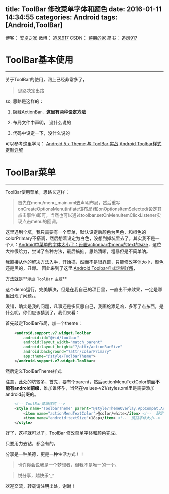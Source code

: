 title: ToolBar 修改菜单字体和颜色
date: 2016-01-11 14:34:55
categories: Android
tags: [Android,ToolBar]
---

博客：	[安卓之家](http://jp1017.gitcafe.io/)
微博：	[追风917](http://weibo.com/1321395433/profile?topnav=1&wvr=6)
CSDN：	[蒋朋的家](http://blog.csdn.net/u010331406)
简书：	[追风917](http://www.jianshu.com/users/8cb49b5ad78b/latest_articles)

# ToolBar基本使用
---

关于ToolBar的使用，网上已经非常多了，

>思路决定出路

so, 思路是这样的：

1. 隐藏ActionBar，**这里有两种设定方法**

2. 布局文件中声明， 没什么说的

3. 代码中设定一下，没什么说的

可以参考这里学习：
[Android 5.x Theme 与 ToolBar 实战](http://blog.csdn.net/lmj623565791/article/details/45303349)
[Android Toolbar样式定制详解](http://www.cnblogs.com/oyjt/p/4762640.html)

<!--more-->

# ToolBar菜单
---

ToolBar使用菜单，思路长这样：

>首先在menu/menu_main.xml去声明布局，然后重写onCreateOptionsMenu(inflate该布局)和onOptionsItemSelected(设定其点击事件)即可，当然也可以通过toolbar.setOnMenuItemClickListener实现点击menu的回调。

这里遇到个坑，我只需要有一个菜单，默认设定后颜色为黑色，和橙色的colorPrimary不搭调，然后想着设定为白色，没想到掉坑里去了，其实我不是一个人：[Android中菜单的字体太小了：设置actionbar中menu的text的size](http://www.crifan.com/android_menu_text_size_too_small/)，这位大神很给力，尝试了各种方法，最后搞掂，思路清晰，粗暴但是不简单呐。

我直接从他的解决方法入手，开始搞，然而不是很靠谱，只能修改字体大小，颜色还是黑的，丑爆。
因此来到了这里:[Android Toolbar样式定制详解](http://www.cnblogs.com/oyjt/p/4762640.html)，

方法就是**`添加 ToolBar 主题`**

这个demo运行，完美解决，但是在我自己的项目里，一直出不来效果，一定是哪里出现了问题。。

没错，确实是我的问题，凡事还是多反思自己，我画蛇添足咯，多写了点东西，是什么呢，你们应该猜到了，我们来看：

首先敲定ToolBar布局，加一个theme：

```xml
    <android.support.v7.widget.Toolbar
        android:id="@+id/toolbar"
        android:layout_width="match_parent"
        android:layout_height="?/attr/actionBarSize"
        android:background="?attr/colorPrimary"
        app:theme="@style/ToolbarTheme">
    </android.support.v7.widget.Toolbar>
```

然后定义ToolBarTheme样式

注意，此处的坑较多，首先，要有个parent，然后actionMenuTextColor前面**不能有android前缀**，谁加谁怀孕，当然在values-v21/styles.xml里是需要添加android前缀的。

```xml
    <!-- ToolBar菜单样式 -->
    <style name="ToolbarTheme" parent="@style/ThemeOverlay.AppCompat.ActionBar">
        <item name="actionMenuTextColor">@color/white</item> <!--  敲定颜色-->
        <item name="android:textSize">18sp</item> <!--  搞掂字体大小-->
    </style>
```

好了，这样就可以了，ToolBar 修改菜单字体和颜色完成。

只要用力去钻，都会有的。

分享是一种美德，更是一种生活方式！！

>也许你会说我是一个梦想者，但我不是唯一的一个。

>悦分享，越快乐^_^

欢迎交流，转载请注明出处，谢谢！